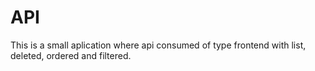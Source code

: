 # API
This is a small aplication where api consumed of type frontend with list, deleted, ordered and filtered.
